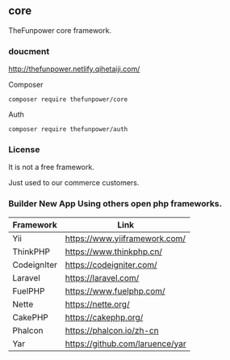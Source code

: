 ## core

TheFunpower core framework.

### doucment

http://thefunpower.netlify.qihetaiji.com/


Composer 

~~~
composer require thefunpower/core
~~~

Auth

~~~
composer require thefunpower/auth
~~~

### License

It is not a free framework.

Just used to our commerce customers.




### Builder New App Using others open php frameworks.

|  Framework   | Link  |
|  ----  | ----  |
| Yii  | https://www.yiiframework.com/ |
| ThinkPHP | https://www.thinkphp.cn/ |
| CodeignIter  | https://codeigniter.com/ |
| Laravel  | https://laravel.com/ |
| FuelPHP  | https://www.fuelphp.com/ |
| Nette  | https://nette.org/ |
| CakePHP  | https://cakephp.org/ |
| Phalcon  | https://phalcon.io/zh-cn |
| Yar  |  https://github.com/laruence/yar |
  
 